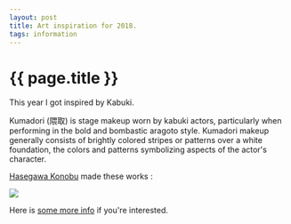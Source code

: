 ```yaml
---
layout: post
title: Art inspiration for 2018.
tags: information
---
```

# {{ page.title }}

This year I got inspired by Kabuki. 

Kumadori (隈取) is stage makeup worn by kabuki actors, particularly when performing in the bold and bombastic aragoto style. Kumadori makeup generally consists of brightly colored stripes or patterns over a white foundation, the colors and patterns symbolizing aspects of the actor's character. 

[Hasegawa Konobu](https://ukiyo-e.org/search/?q=Hasegawa%20Konobu) made these works : 

![](https://i.imgur.com/0U7bYq1.png)

Here is [some more info](http://thestorybehindthefaces.com/tag/kumadori/) if you're interested.
